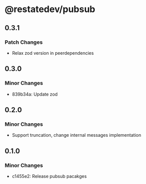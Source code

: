 # @restatedev/pubsub

## 0.3.1

### Patch Changes

- Relax zod version in peerdependencies

## 0.3.0

### Minor Changes

- 839b34a: Update zod

## 0.2.0

### Minor Changes

- Support truncation, change internal messages implementation

## 0.1.0

### Minor Changes

- c1455e2: Release pubsub pacakges
